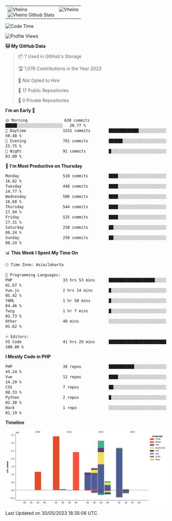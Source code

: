 <table>
  <tr>
    <td valign="top">
      <img src="https://github-readme-streak-stats.herokuapp.com/?user=Vheins&" alt="Vheins" /><br/>
      <img src="https://github-readme-stats.vercel.app/api?username=vheins&count_private=true&show_icons=true" alt="Vheins Github Stats">
    </td>
    <td valign="top">
      <img src="https://github-readme-stats.vercel.app/api/top-langs/?username=Vheins&count_private=true" alt="Vheins" /><br/>
    </td>
  </tr>
</table>

<!--START_SECTION:waka-->
![Code Time](http://img.shields.io/badge/Code%20Time-239%20hrs%2050%20mins-blue)

![Profile Views](http://img.shields.io/badge/Profile%20Views-0-blue)

**🐱 My GitHub Data** 

> 📦 ? Used in GitHub's Storage 
 > 
> 🏆 1,076 Contributions in the Year 2023
 > 
> 🚫 Not Opted to Hire
 > 
> 📜 17 Public Repositories 
 > 
> 🔑 0 Private Repositories 
 > 
**I'm an Early 🐤** 

```text
🌞 Morning                630 commits         █████░░░░░░░░░░░░░░░░░░░░   20.77 % 
🌆 Daytime                1531 commits        █████████████░░░░░░░░░░░░   50.48 % 
🌃 Evening                781 commits         ██████░░░░░░░░░░░░░░░░░░░   25.75 % 
🌙 Night                  91 commits          █░░░░░░░░░░░░░░░░░░░░░░░░   03.00 % 
```
📅 **I'm Most Productive on Thursday** 

```text
Monday                   510 commits         ████░░░░░░░░░░░░░░░░░░░░░   16.82 % 
Tuesday                  448 commits         ████░░░░░░░░░░░░░░░░░░░░░   14.77 % 
Wednesday                506 commits         ████░░░░░░░░░░░░░░░░░░░░░   16.68 % 
Thursday                 544 commits         ████░░░░░░░░░░░░░░░░░░░░░   17.94 % 
Friday                   525 commits         ████░░░░░░░░░░░░░░░░░░░░░   17.31 % 
Saturday                 250 commits         ██░░░░░░░░░░░░░░░░░░░░░░░   08.24 % 
Sunday                   250 commits         ██░░░░░░░░░░░░░░░░░░░░░░░   08.24 % 
```


📊 **This Week I Spent My Time On** 

```text
🕑︎ Time Zone: Asia/Jakarta

💬 Programming Languages: 
PHP                      33 hrs 53 mins      ████████████████████░░░░░   81.67 % 
Vue.js                   2 hrs 14 mins       █░░░░░░░░░░░░░░░░░░░░░░░░   05.42 % 
YAML                     1 hr 50 mins        █░░░░░░░░░░░░░░░░░░░░░░░░   04.46 % 
Twig                     1 hr 7 mins         █░░░░░░░░░░░░░░░░░░░░░░░░   02.73 % 
Other                    40 mins             ░░░░░░░░░░░░░░░░░░░░░░░░░   01.62 % 

🔥 Editors: 
VS Code                  41 hrs 29 mins      █████████████████████████   100.00 % 
```

**I Mostly Code in PHP** 

```text
PHP                      38 repos            ███████████░░░░░░░░░░░░░░   45.24 % 
Vue                      12 repos            ████░░░░░░░░░░░░░░░░░░░░░   14.29 % 
CSS                      7 repos             ██░░░░░░░░░░░░░░░░░░░░░░░   08.33 % 
Python                   2 repos             █░░░░░░░░░░░░░░░░░░░░░░░░   02.38 % 
Hack                     1 repo              ░░░░░░░░░░░░░░░░░░░░░░░░░   01.19 % 
```



**Timeline**

![Lines of Code chart](https://raw.githubusercontent.com/vheins/vheins/main/assets/bar_graph.png)


 Last Updated on 30/05/2023 18:35:06 UTC
<!--END_SECTION:waka-->
